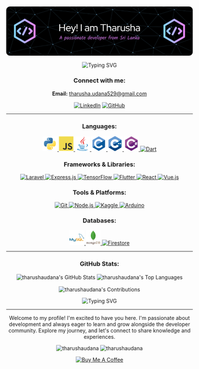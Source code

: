 <!--
<h1 align="center">Hi 👋, I'm Tharusha</h1>
<h3 align="center">A passionate developer from Sri Lanka</h3>
-->

![Header](./images/header04.png)

<p align="center">
  <img src="https://readme-typing-svg.herokuapp.com?color=FF0000&center=true&lines=Welcome+to+my+GitHub+profile!;I'm+a+Developer+and+Designer;a+Solution+Builder;I+love+coding+and+collaboration!" alt="Typing SVG">
</p>

<!--

---

- 🔭 I’m currently working on **[Your Project](https://github.com/yourusername/yourproject)**
- 🌱 I’m currently learning **[Technology/Learning Material]**
- 👯 I’m looking to collaborate on **[Your Collaboration Interest]**
- 🤔 I’m looking for help with **[Your Help Requirement]**
- 💬 Ask me about **[Your Expertise]**
- 📫 How to reach me: **[your.email@example.com](mailto:your.email@example.com)**
- 😄 Pronouns: **[Your Pronouns]**
- ⚡ Fun fact: **[Your Fun Fact]**

---

-->

<h3 align="center">Connect with me:</h3>
<p align="center"><strong>Email:</strong> <a href="mailto:tharusha.udana529@gmail.com">tharusha.udana529@gmail.com</a></p>
<p align="center">
  <a href="https://www.linkedin.com/in/tharusha-udana-1a78b52a8" target="blank"><img align="center" src="https://cdn.jsdelivr.net/npm/simple-icons@v3/icons/linkedin.svg" alt="LinkedIn" height="30" width="40" /></a>
  <!--<a href="https://twitter.com/yourusername" target="blank"><img align="center" src="https://cdn.jsdelivr.net/npm/simple-icons@v3/icons/twitter.svg" alt="Twitter" height="30" width="40" /></a>-->
  <!--<a href="https://instagram.com/yourusername" target="blank"><img align="center" src="https://cdn.jsdelivr.net/npm/simple-icons@v3/icons/instagram.svg" alt="Instagram" height="30" width="40" /></a>-->
  <a href="https://github.com/tharushaudana" target="blank"><img align="center" src="https://cdn.jsdelivr.net/npm/simple-icons@v3/icons/github.svg" alt="GitHub" height="30" width="40" /></a>
</p>

---

<h3 align="center">Languages:</h3>
<p align="center"> 
  <a href="https://www.python.org" target="_blank"> <img src="https://raw.githubusercontent.com/devicons/devicon/master/icons/python/python-original.svg" alt="Python" width="40" height="40"/> </a> 
  <a href="https://www.javascript.com" target="_blank"> <img src="https://raw.githubusercontent.com/devicons/devicon/master/icons/javascript/javascript-original.svg" alt="JavaScript" width="40" height="40"/> </a> 
  <a href="https://www.java.com" target="_blank"> <img src="https://raw.githubusercontent.com/devicons/devicon/master/icons/java/java-original.svg" alt="Java" width="40" height="40"/> </a> 
  <a href="https://www.cprogramming.com/" target="_blank"> <img src="https://raw.githubusercontent.com/devicons/devicon/master/icons/c/c-original.svg" alt="C" width="40" height="40"/> </a> 
  <a href="https://isocpp.org/" target="_blank"> <img src="https://raw.githubusercontent.com/devicons/devicon/master/icons/cplusplus/cplusplus-original.svg" alt="C++" width="40" height="40"/> </a> 
  <a href="https://learn.microsoft.com/en-us/dotnet/csharp/" target="_blank"> <img src="https://raw.githubusercontent.com/devicons/devicon/master/icons/csharp/csharp-original.svg" alt="C#" width="40" height="40"/> </a>
  <a href="https://dart.dev/" target="_blank"> <img src="https://www.vectorlogo.zone/logos/dartlang/dartlang-icon.svg" alt="Dart" width="40" height="40"/> </a>
</p>

<h3 align="center">Frameworks & Libraries:</h3>
<p align="center"> 
  <a href="https://laravel.com/" target="_blank"> <img src="https://www.vectorlogo.zone/logos/laravel/laravel-icon.svg" alt="Laravel" width="40" height="40"/> </a> 
  <a href="https://expressjs.com/" target="_blank"> <img src="https://www.vectorlogo.zone/logos/expressjs/expressjs-icon.svg" alt="Express.js" width="40" height="40"/> </a>
  <a href="https://www.tensorflow.org/" target="_blank"> <img src="https://www.vectorlogo.zone/logos/tensorflow/tensorflow-icon.svg" alt="TensorFlow" width="40" height="40"/> </a>
  <a href="https://flutter.dev" target="_blank"> <img src="https://www.vectorlogo.zone/logos/flutterio/flutterio-icon.svg" alt="Flutter" width="40" height="40"/> </a> 
  <a href="https://reactjs.org/" target="_blank"> <img src="https://www.vectorlogo.zone/logos/reactjs/reactjs-icon.svg" alt="React" width="40" height="40"/> </a> 
  <a href="https://vuejs.org/" target="_blank"> <img src="https://www.vectorlogo.zone/logos/vuejs/vuejs-icon.svg" alt="Vue.js" width="40" height="40"/> </a> 
</p>

<h3 align="center">Tools & Platforms:</h3>
<p align="center"> 
  <a href="https://git-scm.com/" target="_blank"> <img src="https://www.vectorlogo.zone/logos/git-scm/git-scm-icon.svg" alt="Git" width="40" height="40"/> </a> 
  <a href="https://nodejs.org/" target="_blank"> <img src="https://www.vectorlogo.zone/logos/nodejs/nodejs-icon.svg" alt="Node.js" width="40" height="40"/> </a>
  <a href="https://www.kaggle.com/" target="_blank"> <img src="https://www.vectorlogo.zone/logos/kaggle/kaggle-icon.svg" alt="Kaggle" width="40" height="40"/> </a>
  <a href="https://www.arduino.cc/" target="_blank"> <img src="https://www.vectorlogo.zone/logos/arduino/arduino-icon.svg" alt="Arduino" width="40" height="40"/> </a>
</p>

<h3 align="center">Databases:</h3>
<p align="center"> 
  <a href="https://www.mysql.com/" target="_blank"> <img src="https://raw.githubusercontent.com/devicons/devicon/master/icons/mysql/mysql-original-wordmark.svg" alt="MySQL" width="40" height="40"/> </a>
  <a href="https://www.mongodb.com/" target="_blank"> <img src="https://raw.githubusercontent.com/devicons/devicon/master/icons/mongodb/mongodb-original-wordmark.svg" alt="MongoDB" width="40" height="40"/> </a> 
  <a href="https://firebase.google.com/products/firestore" target="_blank"> <img src="https://www.vectorlogo.zone/logos/firebase/firebase-icon.svg" alt="Firestore" width="40" height="40"/> </a>
</p>

---

<h3 align="center">GitHub Stats:</h3>
<p align="center">
  <img align="center" src="https://github-readme-stats.vercel.app/api?username=tharushaudana&show_icons=true&hide_border=true&theme=radical" alt="tharushaudana's GitHub Stats">
  <img align="center" src="https://github-readme-stats.vercel.app/api/top-langs/?username=tharushaudana&layout=compact&theme=radical" alt="tharushaudana's Top Languages">
</p>

<p align="center">
  <img align="center" src="https://streak-stats.demolab.com/?user=tharushaudana&theme=highcontrast&hide_border=true&border_radius=5&card_width=800" alt="tharushaudana's Contributions">
</p>

<p align="center">
  <img src="https://camo.githubusercontent.com/99794108b1606ef058fdf2ec1f529b6b7b0abebf2571fea175b787e8a0db445b/68747470733a2f2f70726f66696c652d726561646d652d67656e657261746f722e636f6d2f6173736574732f736e616b652e737667" alt="Typing SVG">
</p>

---

<p align="center">Welcome to my profile! I'm excited to have you here. I'm passionate about development and always eager to learn and grow alongside the developer community. Explore my journey, and let's connect to share knowledge and experiences.</p>

<p align="center"> 
  <img src="https://komarev.com/ghpvc/?username=tharushaudana&label=Profile%20views&color=0e75b6&style=flat" alt="tharushaudana" /> 
  <img src="https://img.shields.io/github/followers/tharushaudana?style=social" alt="tharushaudana" />
</p>

<p align="center">
  <a href="https://www.buymeacoffee.com/tharushaudana" target="_blank"><img src="https://cdn.buymeacoffee.com/buttons/v2/default-yellow.png" alt="Buy Me A Coffee" width="217" height="60"></a>
</p>
